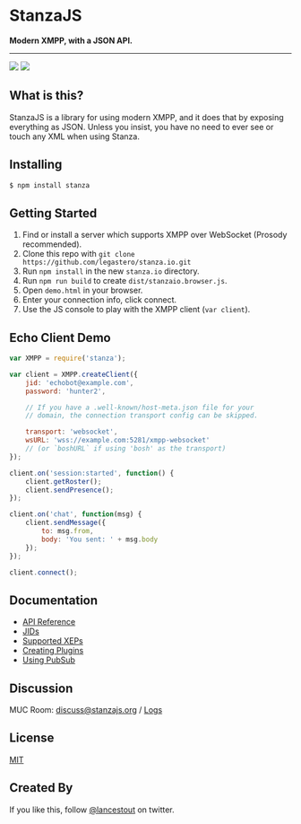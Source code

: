 # StanzaJS

**Modern XMPP, with a JSON API.**

<hr />

![](https://img.shields.io/npm/v/stanza.svg?style=flat) [![](https://img.shields.io/badge/endpoint.svg?url=https://stanzajs.org/discuss/badge.json&style=flat)](https://stanzajs.org/discuss/logs/)

## What is this?

StanzaJS is a library for using modern XMPP, and it does that by exposing everything as JSON. Unless you insist, you
have no need to ever see or touch any XML when using Stanza.

## Installing

```sh
$ npm install stanza
```

## Getting Started

1. Find or install a server which supports XMPP over WebSocket (Prosody recommended).
2. Clone this repo with `git clone https://github.com/legastero/stanza.io.git`
3. Run `npm install` in the new `stanza.io` directory.
4. Run `npm run build` to create `dist/stanzaio.browser.js`.
5. Open `demo.html` in your browser.
6. Enter your connection info, click connect.
7. Use the JS console to play with the XMPP client (`var client`).

## Echo Client Demo

```javascript
var XMPP = require('stanza');

var client = XMPP.createClient({
    jid: 'echobot@example.com',
    password: 'hunter2',

    // If you have a .well-known/host-meta.json file for your
    // domain, the connection transport config can be skipped.

    transport: 'websocket',
    wsURL: 'wss://example.com:5281/xmpp-websocket'
    // (or `boshURL` if using 'bosh' as the transport)
});

client.on('session:started', function() {
    client.getRoster();
    client.sendPresence();
});

client.on('chat', function(msg) {
    client.sendMessage({
        to: msg.from,
        body: 'You sent: ' + msg.body
    });
});

client.connect();
```

## Documentation

-   [API Reference](docs/Reference.md)
-   [JIDs](docs/JID.md)
-   [Supported XEPs](docs/Supported_XEPs.md)
-   [Creating Plugins](docs/Create_Plugin.md)
-   [Using PubSub](docs/Using_Pubsub.md)

## Discussion

MUC Room: [discuss@stanzajs.org](https://stanzajs.org/discuss/logs) / [Logs](https://stanzajs.org/discuss/logs)

## License

[MIT](./LICENSE.md)

## Created By

If you like this, follow [@lancestout](http://twitter.com/lancestout) on twitter.
